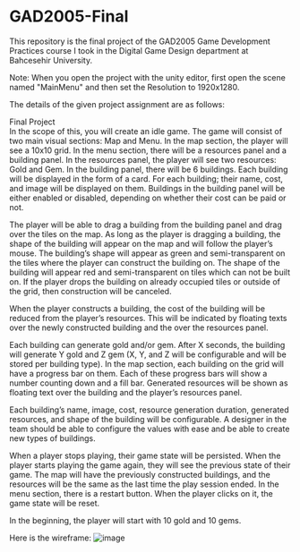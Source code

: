 # GAD2005-Final
This repository is the final project of the GAD2005 Game Development Practices course I took in the Digital Game Design department at Bahcesehir University.

Note: When you open the project with the unity editor, first open the scene named "MainMenu" and then set the Resolution to 1920x1280.

The details of the given project assignment are as follows:                         

Final Project                  
In the scope of this, you will create an idle game. The game will consist of two main visual sections: Map and Menu. 
In the map section, the player will see a 10x10 grid. In the menu section, there will be a resources panel and a building panel. 
In the resources panel, the player will see two resources: Gold and Gem. In the building panel, there will be 6 buildings. 
Each building will be displayed in the form of a card. For each building; their name, cost, and image will be displayed on them. 
Buildings in the building panel will be either enabled or disabled, depending on whether their cost can be paid or not.

The player will be able to drag a building from the building panel and drag over the tiles on the map. 
As long as the player is dragging a building, the shape of the building will appear on the map and will follow the player’s mouse. 
The building’s shape will appear as green and semi-transparent on the tiles where the player can construct the building on. 
The shape of the building will appear red and semi-transparent on tiles which can not be built on. 
If the player drops the building on already occupied tiles or outside of the grid, then construction will be canceled.

When the player constructs a building, the cost of the building will be reduced from the player’s resources. 
This will be indicated by floating texts over the newly constructed building and the over the resources panel.

Each building can generate gold and/or gem. 
After X seconds, the building will generate Y gold and Z gem (X, Y, and Z will be configurable and will be stored per building type). 
In the map section, each building on the grid will have a progress bar on them. 
Each of these progress bars will show a number counting down and a fill bar. 
Generated resources will be shown as floating text over the building and the player’s resources panel.

Each building’s name, image, cost, resource generation duration, generated resources, and shape of the building will be configurable.
A designer in the team should be able to configure the values with ease and be able to create new types of buildings. 

When a player stops playing, their game state will be persisted.
When the player starts playing the game again, they will see the previous state of their game.
The map will have the previously constructed buildings, and the resources will be the same as the last time the play session ended.
In the menu section, there is a restart button. When the player clicks on it, the game state will be reset.

In the beginning, the player will start with 10 gold and 10 gems.

Here is the wireframe:
![image](https://github.com/Semtomer/GAD2005-Final/assets/77025357/f116e903-fe41-44a2-9f94-f74bce98a3e6)
